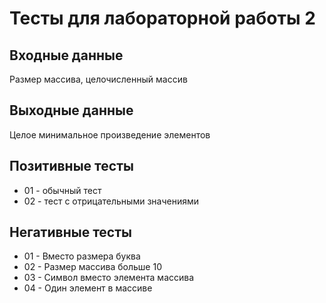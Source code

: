 # Тесты для лабораторной работы 2

## Входные данные
Размер массива, целочисленный массив

## Выходные данные
Целое минимальное произведение элементов

## Позитивные тесты
- 01 - обычный тест
- 02 - тест с отрицательными значениями

## Негативные тесты
- 01 - Вместо размера буква
- 02 - Размер массива больше 10
- 03 - Символ вместо элемента массива
- 04 - Один элемент в массиве
